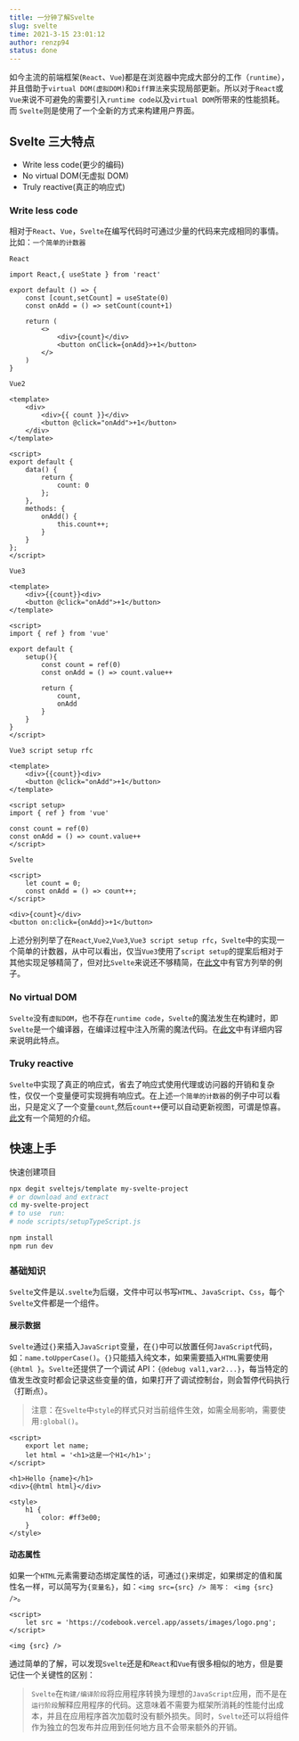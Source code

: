 ```yaml
---
title: 一分钟了解Svelte
slug: svelte
time: 2021-3-15 23:01:12
author: renzp94
status: done
---
```


如今主流的前端框架(`React`、`Vue`)都是在浏览器中完成大部分的工作（`runtime`），并且借助于`virtual DOM(虚拟DOM)`和`Diff算法`来实现局部更新。所以对于`React`或`Vue`来说不可避免的需要引入`runtime code`以及`virtual DOM`所带来的性能损耗。而 `Svelte`则是使用了一个全新的方式来构建用户界面。

## Svelte 三大特点

- Write less code(更少的编码)
- No virtual DOM(无虚拟 DOM)
- Truly reactive(真正的响应式)

### Write less code

相对于`React`、`Vue`，`Svelte`在编写代码时可通过少量的代码来完成相同的事情。比如：`一个简单的计数器`

`React`

```react
import React,{ useState } from 'react'

export default () => {
    const [count,setCount] = useState(0)
    const onAdd = () => setCount(count+1)

    return (
        <>
            <div>{count}</div>
            <button onClick={onAdd}>+1</button>
        </>
    )
}
```

`Vue2`

```vue
<template>
	<div>
		<div>{{ count }}</div>
		<button @click="onAdd">+1</button>
	</div>
</template>

<script>
export default {
	data() {
		return {
			count: 0
		};
	},
	methods: {
		onAdd() {
			this.count++;
		}
	}
};
</script>
```

`Vue3`

```vue
<template>
    <div>{{count}}<div>
    <button @click="onAdd">+1</button>
</template>

<script>
import { ref } from 'vue'

export default {
    setup(){
        const count = ref(0)
        const onAdd = () => count.value++

        return {
            count,
            onAdd
        }
    }
}
</script>
```

`Vue3 script setup rfc`

```vue
<template>
    <div>{{count}}<div>
    <button @click="onAdd">+1</button>
</template>

<script setup>
import { ref } from 'vue'

const count = ref(0)
const onAdd = () => count.value++
</script>
```

`Svelte`

```svelte
<script>
	let count = 0;
	const onAdd = () => count++;
</script>

<div>{count}</div>
<button on:click={onAdd}>+1</button>
```

上述分别列举了在`React`,`Vue2`,`Vue3`,`Vue3 script setup rfc`，`Svelte`中的实现一个简单的计数器，从中可以看出，仅当`Vue3`使用了`script setup`的提案后相对于其他实现足够精简了，但对比`Svelte`来说还不够精简，在[此文](https://svelte.dev/blog/write-less-code)中有官方列举的例子。

### No virtual DOM

`Svelte`没有`虚拟DOM`，也不存在`runtime code`，`Svelte`的魔法发生在构建时，即`Svelte`是一个编译器，在编译过程中注入所需的魔法代码。在[此文](https://svelte.dev/blog/virtual-dom-is-pure-overhead)中有详细内容来说明此特点。

### Truky reactive

`Svelte`中实现了真正的响应式，省去了响应式使用代理或访问器的开销和复杂性，仅仅一个变量便可实现拥有响应式。在上述`一个简单的计数器`的例子中可以看出，只是定义了一个变量`count`,然后`count++`便可以自动更新视图，可谓是惊喜。[此文](https://svelte.dev/blog/svelte-3-rethinking-reactivity)有一个简短的介绍。

## 快速上手

快速创建项目

```bash
npx degit sveltejs/template my-svelte-project
# or download and extract
cd my-svelte-project
# to use  run:
# node scripts/setupTypeScript.js

npm install
npm run dev
```

### 基础知识

`Svelte`文件是以`.svelte`为后缀，文件中可以书写`HTML`、`JavaScript`、`Css`，每个`Svelte`文件都是一个组件。

#### 展示数据

`Svelte`通过`{}`来插入`JavaScript`变量，在`{}`中可以放置任何`JavaScript`代码，如：`name.toUpperCase()`。`{}`只能插入纯文本，如果需要插入`HTML`需要使用`{@html }`。`Svelte`还提供了一个调试 API：`{@debug val1,var2...}`，每当特定的值发生改变时都会记录这些变量的值，如果打开了调试控制台，则会暂停代码执行（打断点）。

> 注意：在`Svelte`中`style`的样式只对当前组件生效，如需全局影响，需要使用`:global()`。

```svelte
<script>
	export let name;
	let html = '<h1>这是一个H1</h1>';
</script>

<h1>Hello {name}</h1>
<div>{@html html}</div>

<style>
	h1 {
		color: #ff3e00;
	}
</style>
```

#### 动态属性

如果一个`HTML`元素需要动态绑定属性的话，可通过`{}`来绑定，如果绑定的值和属性名一样，可以简写为`{变量名}`，如：`<img src={src} /> 简写： <img {src} />`。

```svelte
<script>
	let src = 'https://codebook.vercel.app/assets/images/logo.png';
</script>

<img {src} />
```

通过简单的了解，可以发现`Svelte`还是和`React`和`Vue`有很多相似的地方，但是要记住一个关键性的区别：

> `Svelte`在`构建/编译阶段`将应用程序转换为理想的`JavaScript`应用，而不是在`运行阶段`解释应用程序的代码。这意味着不需要为框架所消耗的性能付出成本，并且在应用程序首次加载时没有额外损失。同时，`Svelte`还可以将组件作为独立的包发布并应用到任何地方且不会带来额外的开销。
